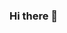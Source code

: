 ### Hi there 👋

<!--
**Zelda-L/Zelda-L** is a ✨ _special_ ✨ repository because its `README.md` (this file) appears on your GitHub profile.

Here are some ideas to get you started:

- 🔭 I’m currently working on Intera
- 🌱 I’m currently learning Python 3

